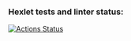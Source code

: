 ### Hexlet tests and linter status:
[![Actions Status](https://github.com/Uikola/python-project-lvl1/workflows/hexlet-check/badge.svg)](https://github.com/Uikola/python-project-lvl1/actions)